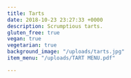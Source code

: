 ```yaml
---
title: Tarts
date: 2018-10-23 23:27:33 +0000
description: Scrumptious tarts.
gluten_free: true
vegan: true
vegetarian: true
background_image: "/uploads/tarts.jpg"
item_menu: "/uploads/TART MENU.pdf"

---
```

